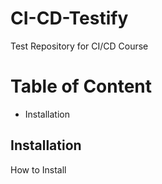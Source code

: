 # CI-CD-Testify
Test Repository for CI/CD Course

# Table of Content

- Installation

## Installation

How to Install